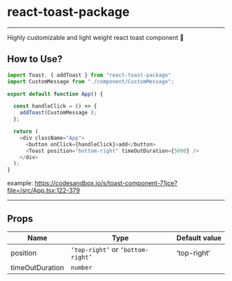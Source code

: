 # react-toast-package


***

Highly customizable and light weight react toast component 🍞 


## How to Use?


```javascript
import Toast, { addToast } from "react-toast-package"
import CustomMessage from "./component/CustomMessage";

export default function App() {

  const handleClick = () => {
    addToast(CustomMessage );
  };

  return (
    <div className="App">
      <button onClick={handleClick}>add</button>
      <Toast position="bottom-right" timeOutDuration={5000} />
    </div>
  );
}
```


example: <https://codesandbox.io/s/toast-component-71jce?file=/src/App.tsx:122-379>



---

## Props

| Name | Type | Default value |
|----|----|----|
| position | `‘top-right’` or `‘bottom-right’` | ‘top-right‘ |
| timeOutDuration | `number` |    |





